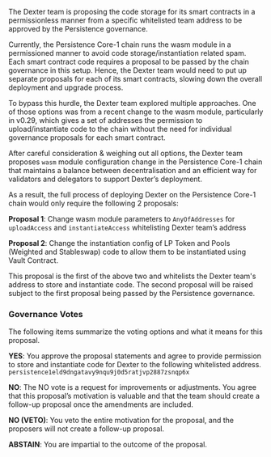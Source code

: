 The Dexter team is proposing the code storage for its smart contracts in a permissionless manner from a specific whitelisted team address to be approved by the Persistence governance. 

Currently, the Persistence Core-1 chain runs the wasm module in a permissioned manner to avoid code storage/instantiation related spam. Each smart contract code requires a proposal to be passed by the chain governance in this setup. Hence, the Dexter team would need to put up separate proposals for each of its smart contracts, slowing down the overall deployment and upgrade process.

To bypass this hurdle, the Dexter team explored multiple approaches. One of those options was from a recent change to the wasm module, particularly in v0.29, which gives a set of addresses the permission to upload/instantiate code to the chain without the need for individual governance proposals for each smart contract.

After careful consideration & weighing out all options, the Dexter team proposes `wasm` module configuration change in the Persistence Core-1 chain that maintains a balance between decentralisation and an efficient way for validators and delegators to support Dexter’s deployment.

As a result, the full process of deploying Dexter on the Persistence Core-1 chain would only require the following 2 proposals:

**Proposal 1**: Change wasm module parameters to `AnyOfAddresses` for `uploadAccess` and `instantiateAccess` whitelisting Dexter team’s address

**Proposal 2**: Change the instantiation config of LP Token and Pools (Weighted and Stableswap) code to allow them to be instantiated using Vault Contract.

This proposal is the first of the above two and whitelists the Dexter team's address to store and instantiate code. The second proposal will be raised subject to the first proposal being passed by the Persistence governance. 

### Governance Votes

The following items summarize the voting options and what it means for this proposal.

**YES**: You approve the proposal statements and agree to provide permission to store and instantiate code for Dexter to the following whitelisted address.
`persistence1eld9dngatavy9nqu9j0d5ratjvp2887zsnqp6x`

**NO**: The NO vote is a request for improvements or adjustments. You agree that this proposal’s motivation is valuable and that the team should create a follow-up proposal once the amendments are included.

**NO (VETO)**: You veto the entire motivation for the proposal, and the proposers will not create a follow-up proposal.

**ABSTAIN**: You are impartial to the outcome of the proposal.
